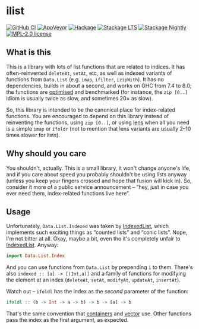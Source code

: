 # ilist

[![GitHub CI](https://github.com/kowainik/ilist/workflows/CI/badge.svg)](https://github.com/kowainik/ilist/actions)
[![AppVeyor](https://ci.appveyor.com/api/projects/status/github/kowainik/ilist?branch=main&svg=true)](https://ci.appveyor.com/project/kowainik/ilist)
[![Hackage](https://img.shields.io/hackage/v/ilist.svg?logo=haskell)](https://hackage.haskell.org/package/ilist)
[![Stackage LTS](http://stackage.org/package/ilist/badge/lts)](http://stackage.org/lts/package/ilist)
[![Stackage Nightly](http://stackage.org/package/ilist/badge/nightly)](http://stackage.org/nightly/package/ilist)
[![MPL-2.0 license](https://img.shields.io/badge/license-MPL--2.0-blue.svg)](LICENSE)

## What is this

This is a library with lots of list functions that are related to indices. It has often-reinvented `deleteAt`, `setAt`, etc, as well as indexed variants of functions from `Data.List` (e.g. `imap`, `ifilter`, `izipWith`). It has no dependencies, builds in about a second, and works on GHC from 7.4 to 8.0; the functions are [optimised](https://github.com/kowainik/ilist/blob/main/lib/Data/List/Index.hs) and benchmarked (for instance, the `zip [0..]` idiom is usually twice as slow, and sometimes 20× as slow).

So, this library is intended to be the canonical place for index-related functions. You are encouraged to depend on this library instead of reinventing the functions, using `zip [0..]`, or using [lens](hackage.haskell.org/package/lens) when all you need is a simple `imap` or `ifoldr` (not to mention that lens variants are usually 2–10 times slower for lists).

## Why should you care

You shouldn't, actually. This is a small library, it won't change anyone's life, and if you care about speed you probably shouldn't be using lists anyway (unless you keep your fingers crossed and hope that fusion will kick in). So, consider it more of a public service announcement – “hey, just in case you ever need them, index-related functions live here”.

## Usage

Unfortunately, `Data.List.Indexed` was taken by [IndexedList](http://hackage.haskell.org/package/IndexedList), which implements such exciting things as “counted lists” and “conic lists”. Nope, I'm not bitter at all. Okay, maybe a bit, even tho it's completely unfair to [IndexedList](http://hackage.haskell.org/package/IndexedList). Anyway:

~~~ haskell
import Data.List.Index
~~~

And you can use functions from `Data.List` by prepending `i` to them. There's also `indexed :: [a] -> [(Int,a)]` and a family of functions for modifying the element at an index (`deleteAt`, `setAt`, `modifyAt`, `updateAt`, `insertAt`).

Watch out – `ifoldl` has the index as the *second* parameter of the function:

~~~ haskell
ifoldl :: (b -> Int -> a -> b) -> b -> [a] -> b
~~~

That's the same convention that [containers](http://hackage.haskell.org/package/containers) and [vector](http://hackage.haskell.org/package/vector) use. Other functions pass the index as the first argument, as expected.
